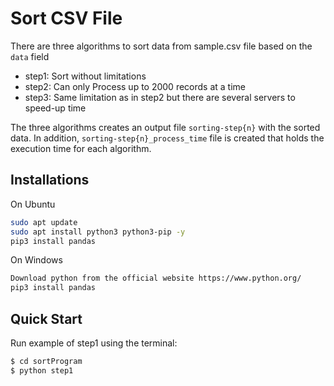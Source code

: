 # Sort CSV File

There are three algorithms to sort data from sample.csv file based on the `data` field
* step1: Sort without limitations
* step2: Can only Process up to 2000 records at a time
* step3: Same limitation as in step2 but there are several servers to speed-up time

The three algorithms creates an output file `sorting-step{n}` with the sorted data. 
In addition, `sorting-step{n}_process_time` file is created that holds the execution time for each algorithm. 

## Installations 
On Ubuntu
```bash
sudo apt update
sudo apt install python3 python3-pip -y
pip3 install pandas
```
On Windows
```bash
Download python from the official website https://www.python.org/
pip3 install pandas
```

## Quick Start

Run example of step1 using the terminal:

```bash
$ cd sortProgram
$ python step1
```